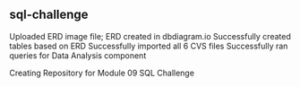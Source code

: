 ## sql-challenge
Uploaded ERD image file; ERD created in dbdiagram.io
Successfully created tables based on ERD
Successfully imported all 6 CVS files
Successfully ran queries for Data Analysis component

Creating Repository for Module 09 SQL Challenge
